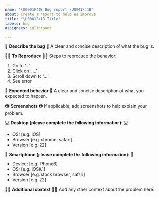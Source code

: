 ```yaml
---
name: "\U0001F41B Bug report \U0001F41B"
about: Create a report to help us improve
title: "\U0001F41B Title"
labels: bug
assignees: juliotpaez

---
```


🐛 **Describe the bug** 🐛
A clear and concise description of what the bug is.

👨‍💻 **To Reproduce** 👩‍💻
Steps to reproduce the behavior:
1. Go to '...'
2. Click on '....'
3. Scroll down to '....'
4. See error

🤔 **Expected behavior** 🤔
A clear and concise description of what you expected to happen.

📷 **Screenshots** 📷
If applicable, add screenshots to help explain your problem.

💻 **Desktop (please complete the following information):** 💻
 - OS: [e.g. iOS]
 - Browser [e.g. chrome, safari]
 - Version [e.g. 22]

📱 **Smartphone (please complete the following information):** 📱
 - Device: [e.g. iPhone6]
 - OS: [e.g. iOS8.1]
 - Browser [e.g. stock browser, safari]
 - Version [e.g. 22]

🕵️‍♂️ **Additional context** 🕵️‍♀️
Add any other context about the problem here.
